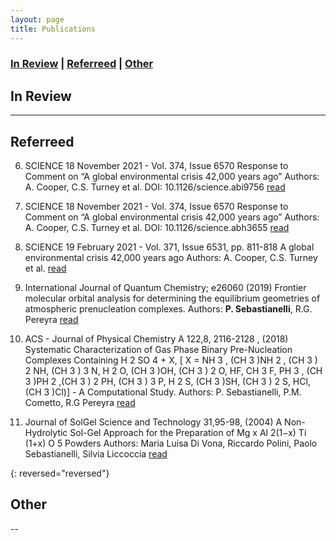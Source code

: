```yaml
---
layout: page
title: Publications
---
```


### [In Review](#in-review) | [Referreed](#referreed) | [Other](#other)

## In Review
---

## Referreed

6. SCIENCE
18 November 2021 - Vol. 374, Issue 6570
Response to Comment on “A global environmental crisis 42,000 years ago”
Authors: A. Cooper, C.S. Turney et al. DOI: 10.1126/science.abi9756
[read](https://doi.org/10.1126/science.abi9756)

5. SCIENCE
18 November 2021 - Vol. 374, Issue 6570
Response to Comment on “A global environmental crisis 42,000 years ago”
Authors: A. Cooper, C.S. Turney et al. DOI: 10.1126/science.abh3655
[read](https://doi.org/10.1126/science.abh3655)

4. SCIENCE
19 February 2021 - Vol. 371, Issue 6531, pp. 811-818
A global environmental crisis 42,000 years ago
Authors: A. Cooper, C.S. Turney et al.
[read](https://doi.org/10.1126/science.abb8677)

3. International Journal of Quantum Chemistry; e26060 (2019)
Frontier molecular orbital analysis for determining the equilibrium geometries of
atmospheric prenucleation complexes.
Authors: **P. Sebastianelli**, R.G. Pereyra
[read](https://doi.org/10.1002/qua.26060)

2. ACS - Journal of Physical Chemistry A 122,8, 2116-2128 , (2018)
Systematic Characterization of Gas Phase Binary Pre-Nucleation Complexes
Containing H 2 SO 4 + X, [ X = NH 3 , (CH 3 )NH 2 , (CH 3 ) 2 NH, (CH 3 ) 3 N, H 2 O, (CH 3 )OH, (CH 3 ) 2 O,
HF, CH 3 F, PH 3 , (CH 3 )PH 2 ,(CH 3 ) 2 PH, (CH 3 ) 3 P, H 2 S, (CH 3 )SH, (CH 3 ) 2 S, HCl,(CH 3 )Cl)] - A
Computational Study.
Authors: P. Sebastianelli, P.M. Cometto, R.G Pereyra
[read](https://doi.org/10.1021/acs.jpca.7b10205)

1. Journal of SolGel Science and Technology 31,95-98, (2004)
A Non-Hydrolytic Sol-Gel Approach for the Preparation of Mg x Al 2(1−x) Ti (1+x) O 5 Powders
Authors: Maria Luisa Di Vona, Riccardo Polini, Paolo Sebastianelli, Silvia Liccoccia
[read](https://doi.org/10.1023/B:JSST.0000047967.82122.6f)

{: reversed="reversed"}

## Other 
--
